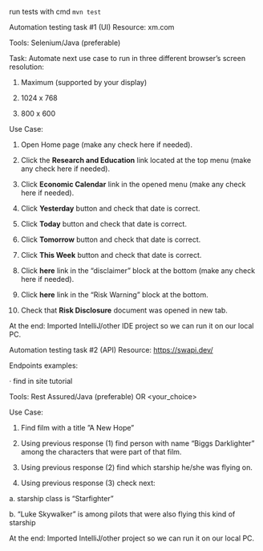 run tests with cmd 
`mvn test`


Automation testing task #1 (UI) Resource: xm.com

Tools: Selenium/Java (preferable) 

Task: Automate next use case to run in three different browser’s screen resolution:

1) Maximum (supported by your display)

2) 1024 x 768

3) 800 x 600

Use Case:
1. Open Home page (make any check here if needed).

2. Click the **Research and Education** link located at the top menu (make any check here if needed).

3. Click **Economic Calendar** link in the opened menu (make any check here if needed).

4. Click **Yesterday** button and check that date is correct.

5. Click **Today** button and check that date is correct.

6. Click **Tomorrow** button and check that date is correct.

7. Click **This Week** button and check that date is correct.

8. Click **here** link in the “disclaimer” block at the bottom (make any check here if needed).

9. Click **here** link in the “Risk Warning” block at the bottom.

10. Check that **Risk Disclosure** document was opened in new tab.

At the end: Imported IntelliJ/other IDE project so we can run it on our local PC.

Automation testing task #2 (API) Resource: https://swapi.dev/

Endpoints examples:

· find in site tutorial

Tools: Rest Assured/Java (preferable) OR <your_choice>

Use Case:

1. Find film with a title ”A New Hope”

2. Using previous response (1) find person with name “Biggs Darklighter” among the characters that were part of that film.

3. Using previous response (2) find which starship he/she was flying on.

4. Using previous response (3) check next:

a. starship class is “Starfighter”

b. “Luke Skywalker” is among pilots that were also flying this kind of starship

At the end: Imported IntelliJ/other project so we can run it on our local PC.